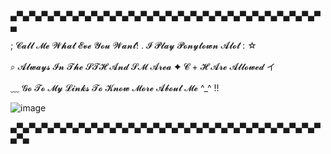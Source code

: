 ▄▀▄▀▄▀▄▀▄▀▄▀▄▀▄▀▄▀▄▀▄▀▄▀▄▀▄▀▄▀▄▀▄▀▄▀▄▀▄▀▄▀▄▀▄▀▄▀▄▀▄

; 𝓒𝓪𝓵𝓵 𝓜𝓮 𝓦𝓱𝓪𝓽 𝓔𝓿𝓮 𝓨𝓸𝓾 𝓦𝓪𝓷𝓽! . 𝓘 𝓟𝓵𝓪𝔂 𝓟𝓸𝓷𝔂𝓽𝓸𝔀𝓷 𝓐𝓵𝓸𝓽 : ☆
 
 ⌕ 𝓐𝓵𝔀𝓪𝔂𝓼 𝓘𝓷 𝓣𝓱𝓮 𝓢𝓣𝓗 𝓐𝓷𝓭 𝓢𝓜 𝓐𝓻𝓮𝓪 ✦  𝓒 + 𝓗 𝓐𝓻𝓮 𝓐𝓵𝓵𝓸𝔀𝓮𝓭 イ 

﹏ 𝓖𝓸 𝓣𝓸 𝓜𝔂 𝓛𝓲𝓷𝓴𝓼 𝓣𝓸 𝓚𝓷𝓸𝔀 𝓜𝓸𝓻𝓮 𝓐𝓫𝓸𝓾𝓽 𝓜𝓮 ^_^ !!

![image](https://github.com/Flamesiii/Flamesiii/assets/134642966/ee860e7a-ebb2-414a-9b30-cad4b615f228)

▄▀▄▀▄▀▄▀▄▀▄▀▄▀▄▀▄▀▄▀▄▀▄▀▄▀▄▀▄▀▄▀▄▀▄▀▄▀▄▀▄▀▄▀▄▀▄▀▄▀▄▀▄


<!---
Flamesiii/Flamesiii is a ✨ special ✨ repository because its `README.md` (this file) appears on your GitHub profile.
You can click the Preview link to take a look at your changes.
--->
